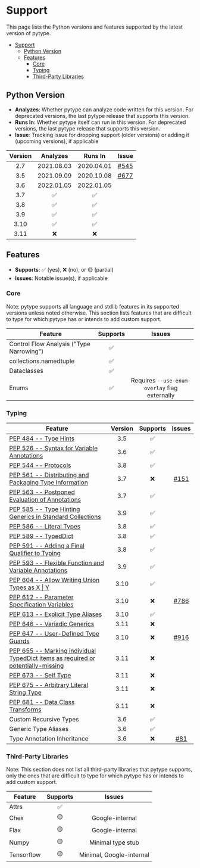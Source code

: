 # Support

<!--* freshness: { owner: 'rechen' reviewed: '2022-01-12' } *-->

This page lists the Python versions and features supported by the latest version
of pytype.

<!--ts-->
   * [Support](#support)
      * [Python Version](#python-version)
      * [Features](#features)
         * [Core](#core)
         * [Typing](#typing)
         * [Third-Party Libraries](#third-party-libraries)

<!-- Added by: rechen, at: 2022-06-22T23:51-07:00 -->

<!--te-->

## Python Version

*   **Analyzes**: Whether pytype can analyze code written for this version. For
    deprecated versions, the last pytype release that supports this version.
*   **Runs In**: Whether pytype itself can run in this version. For deprecated
    versions, the last pytype release that supports this version.
*   **Issue**: Tracking issue for dropping support (older versions) or adding it
    (upcoming versions), if applicable

Version | Analyzes   | Runs In    | Issue
:-----: | :--------: | :--------: | :----------:
2.7     | 2021.08.03 | 2020.04.01 | [#545][py27]
3.5     | 2021.09.09 | 2020.10.08 | [#677][py35]
3.6     | 2022.01.05 | 2022.01.05 |
3.7     | ✅          | ✅          |
3.8     | ✅          | ✅          |
3.9     | ✅          | ✅          |
3.10    | ✅          | ✅          |
3.11    | ❌          | ❌          |

## Features

*   **Supports**: ✅ (yes), ❌ (no), or 🟡 (partial)
*   **Issues**: Notable issue(s), if applicable

### Core

Note: pytype supports all language and stdlib features in its supported versions
unless noted otherwise. This section lists features that are difficult to type
for which pytype has or intends to add custom support.

Feature                                  | Supports | Issues
---------------------------------------- | :------: | :----------:
Control Flow Analysis ("Type Narrowing") | ✅        |
collections.namedtuple                   | ✅        |
Dataclasses                              | ✅        |
Enums                                    | ✅        | Requires `--use-enum-overlay` flag externally

### Typing

Feature                                                                                 | Version | Supports | Issues
--------------------------------------------------------------------------------------- | :-----: | :------: | :----:
[PEP 484 -- Type Hints][484]                                                            | 3.5     | ✅        |
[PEP 526 -- Syntax for Variable Annotations][526]                                       | 3.6     | ✅        |
[PEP 544 -- Protocols][544]                                                             | 3.8     | ✅        |
[PEP 561 -- Distributing and Packaging Type Information][561]                           | 3.7     | ❌        | [#151][packaging]
[PEP 563 -- Postponed Evaluation of Annotations][563]                                   | 3.7     | ✅        |
[PEP 585 -- Type Hinting Generics in Standard Collections][585]                         | 3.9     | ✅        |
[PEP 586 -- Literal Types][586]                                                         | 3.8     | ✅        |
[PEP 589 -- TypedDict][589]                                                             | 3.8     | ✅        |
[PEP 591 -- Adding a Final Qualifier to Typing][591]                                    | 3.8     | ✅        |
[PEP 593 -- Flexible Function and Variable Annotations][593]                            | 3.9     | ✅        |
[PEP 604 -- Allow Writing Union Types as X \| Y][604]                                   | 3.10    | ✅        |
[PEP 612 -- Parameter Specification Variables][612]                                     | 3.10    | ❌        | [#786][param-spec]
[PEP 613 -- Explicit Type Aliases][613]                                                 | 3.10    | ✅        |
[PEP 646 -- Variadic Generics][646]                                                     | 3.11    | ❌        |
[PEP 647 -- User-Defined Type Guards][647]                                              | 3.10    | ❌        | [#916][type-guards]
[PEP 655 -- Marking individual TypedDict items as required or potentially-missing][655] | 3.11    | ❌        |
[PEP 673 -- Self Type][673]                                                             | 3.11    | ❌        |
[PEP 675 -- Arbitrary Literal String Type][675]                                         | 3.11    | ❌        |
[PEP 681 -- Data Class Transforms][681]                                                 | 3.11    | ❌        |
Custom Recursive Types                                                                  | 3.6     | ✅        |
Generic Type Aliases                                                                    | 3.6     | ✅        |
Type Annotation Inheritance                                                             | 3.6     | ❌        | [#81][annotation-inheritance]

### Third-Party Libraries

Note: This section does not list all third-party libraries that pytype supports,
only the ones that are difficult to type for which pytype has or intends to add
custom support.

Feature    | Supports | Issues
---------- | :------: | :----------------------:
Attrs      | ✅        |
Chex       | 🟡        | Google-internal
Flax       | 🟡        | Google-internal
Numpy      | 🟡        | Minimal type stub
Tensorflow | 🟡        | Minimal, Google-internal

[484]: https://www.python.org/dev/peps/pep-0484
[526]: https://www.python.org/dev/peps/pep-0526
[544]: https://www.python.org/dev/peps/pep-0544
[561]: https://www.python.org/dev/peps/pep-0561
[563]: https://www.python.org/dev/peps/pep-0563
[585]: https://www.python.org/dev/peps/pep-0585
[586]: https://www.python.org/dev/peps/pep-0586
[589]: https://www.python.org/dev/peps/pep-0589
[591]: https://www.python.org/dev/peps/pep-0591
[593]: https://www.python.org/dev/peps/pep-0593
[604]: https://www.python.org/dev/peps/pep-0604
[612]: https://www.python.org/dev/peps/pep-0612
[613]: https://www.python.org/dev/peps/pep-0613
[646]: https://www.python.org/dev/peps/pep-0646
[647]: https://www.python.org/dev/peps/pep-0647
[655]: https://peps.python.org/pep-0655/
[673]: https://www.python.org/dev/peps/pep-0673
[675]: https://peps.python.org/pep-0675/
[681]: https://peps.python.org/pep-0681/
[annotated]: https://github.com/google/pytype/issues/791
[annotation-inheritance]: https://github.com/google/pytype/issues/81
[generic-aliases]: https://github.com/google/pytype/issues/793
[packaging]: https://github.com/google/pytype/issues/151
[param-spec]: https://github.com/google/pytype/issues/786
[py27]: https://github.com/google/pytype/issues/545
[py35]: https://github.com/google/pytype/issues/677
[py39]: https://github.com/google/pytype/issues/749
[py310]: https://github.com/google/pytype/issues/1022
[type-guards]: https://github.com/google/pytype/issues/916
